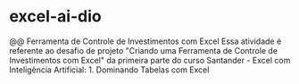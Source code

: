 # excel-ai-dio
@@ Ferramenta de Controle de Investimentos com Excel
Essa atividade é referente ao desafio de projeto "Criando uma Ferramenta de Controle de Investimentos com Excel" da primeira parte do curso Santander - Excel com Inteligência Artificial: 1. Dominando Tabelas com Excel
